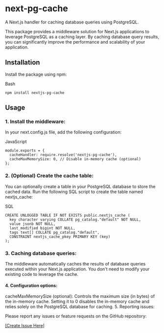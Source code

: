 # next-pg-cache

A Next.js handler for caching database queries using PostgreSQL.

This package provides a middleware solution for Next.js applications to leverage PostgreSQL as a caching layer. By caching database query results, you can significantly improve the performance and scalability of your application.

## Installation
Install the package using npm:

Bash
```
npm install nextjs-pg-cache
```

## Usage
### 1. Install the middleware:

In your next.config.js file, add the following configuration:

JavaScript
```
module.exports = {
  cacheHandler: require.resolve('nextjs-pg-cache'),
  cacheMaxMemorySize: 0, // Disable in-memory cache (optional)
};
```
### 2. (Optional) Create the cache table:

You can optionally create a table in your PostgreSQL database to store the cached data. Run the following SQL script to create the table named nextjs_cache:

SQL
```
CREATE UNLOGGED TABLE IF NOT EXISTS public.nextjs_cache (
  key character varying COLLATE pg_catalog."default" NOT NULL,
  value jsonb NOT NULL,
  last_modified bigint NOT NULL,
  tags text[] COLLATE pg_catalog."default",
  CONSTRAINT nextjs_cache_pkey PRIMARY KEY (key)
);
```
### 3. Caching database queries:

The middleware automatically caches the results of database queries executed within your Next.js application. You don't need to modify your existing code to leverage the cache.

#### 4. Configuration options:

cacheMaxMemorySize (optional): Controls the maximum size (in bytes) of the in-memory cache. Setting it to 0 disables the in-memory cache and relies solely on the PostgreSQL database for caching.
5. Reporting issues:

Please report any issues or feature requests on the GitHub repository:

[[Create Issue Here]](https://github.com/MeiyappanKannappa/next-pg-cache/issues)
